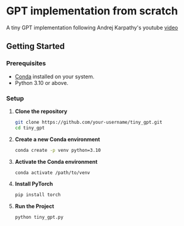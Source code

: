 # GPT implementation from scratch

A tiny GPT implementation following Andrej Karpathy's youtube [video](https://www.youtube.com/watch?v=kCc8FmEb1nY)

## Getting Started

### Prerequisites

- [Conda](https://docs.conda.io/en/latest/miniconda.html) installed on your system.
- Python 3.10 or above.

### Setup

1. **Clone the repository**

   ```bash
   git clone https://github.com/your-username/tiny_gpt.git
   cd tiny_gpt
   ```

2. **Create a new Conda environment**

   ```bash
   conda create -p venv python=3.10
   ```

3. **Activate the Conda environment**

   ```bash
   conda activate /path/to/venv
   ```

4. **Install PyTorch**

   ```bash
   pip install torch
   ```

5. **Run the Project**

   ```bash
   python tiny_gpt.py
   ```